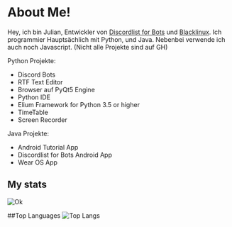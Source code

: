 # About Me!

Hey, ich bin Julian, Entwickler von [Discordlist for Bots](https://github.com/Open-Source-Discordlist-for-Bots) und [Blacklinux](github.com/Black-Linux).
Ich programmier Hauptsächlich mit Python, und Java. Nebenbei verwende ich auch noch Javascript. 
(Nicht alle Projekte sind auf GH)

Python Projekte:
- Discord Bots
- RTF Text Editor 
- Browser auf PyQt5 Engine
- Python IDE
- Elium Framework for Python 3.5 or higher
- TimeTable
- Screen Recorder

Java Projekte:
- Android Tutorial App
- Discordlist for Bots Android App
- Wear OS App

## My stats
![Ok](https://github-readme-stats.vercel.app/api?username=Juliaaan2502&count_private=true&show_icons=true&theme=radical)

##Top Languages
![Top Langs](https://github-readme-stats.vercel.app/api/top-langs/?username=Juliaaan2502&layout=compact&theme=radical&count_private=true)
